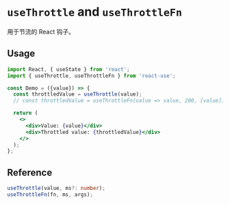 # `useThrottle` and `useThrottleFn`

用于节流的 React 钩子。

## Usage

```jsx
import React, { useState } from 'react';
import { useThrottle, useThrottleFn } from 'react-use';

const Demo = ({value}) => {
  const throttledValue = useThrottle(value);
  // const throttledValue = useThrottleFn(value => value, 200, [value]);

  return (
    <>
      <div>Value: {value}</div>
      <div>Throttled value: {throttledValue}</div>
    </>
  );
};
```

## Reference

```ts
useThrottle(value, ms?: number);
useThrottleFn(fn, ms, args);
```
